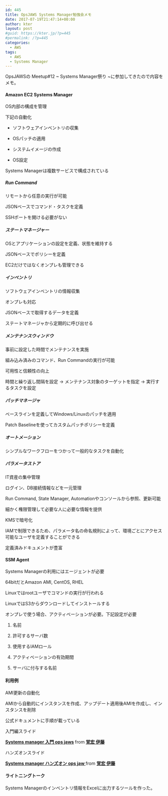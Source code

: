 ```yaml
---
id: 445
title: OpsJAWS Systems Manager勉強会メモ
date: 2017-07-19T21:47:14+00:00
author: kter
layout: post
#guid: https://kter.jp/?p=445
#permalink: /?p=445
categories:
  - AWS
tags:
  - AWS
  - Systems Manager
---
```

OpsJAWSの Meetup#12 ~ Systems Manager祭り ~に参加してきたので内容をメモ。

#### Amazon EC2 Systems Manager

OS内部の構成を管理

下記の自動化

* ソフトウェアインベントリの収集

* OSパッチの適用

* システムイメージの作成

* OS設定

Systems Managerは複数サービスで構成されている

##### Run Command

リモートから任意の実行が可能

JSONベースでコマンド・タスクを定義

SSHポートを開ける必要がない

##### ステートマネージャー

OSとアプリケーションの設定を定義、状態を維持する

JSONベースでポリシーを定義

EC2だけではなくオンプレも管理できる

##### インベントリ

ソフトウェアインベントリの情報収集

オンプレも対応

JSONベースで取得するデータを定義

ステートマネージャから定期的に呼び出せる

##### メンテナンスウィンドウ

事前に設定した時間でメンテナンスを実施

組み込み済みのコマンド、Run Commandの実行が可能

可用性と信頼性の向上

時間と繰り返し間隔を設定 -> メンテナンス対象のターゲットを指定 -> 実行するタスクを設定

##### パッチマネージャ

ベースラインを定義してWindows/Linuxのパッチを適用

Patch Baselineを使ってカスタムパッチポリシーを定義

##### オートメーション

シンプルなワークフローをつかって一般的なタスクを自動化

##### パラメータストア

IT資産の集中管理

ログイン、DB接続情報などを一元管理

Run Command, State Manager, Automationやコンソールから参照、更新可能

細かく権限管理して必要な人に必要な情報を提供

KMSで暗号化

IAMで制限できるため、パラメータ名の命名規則によって、環境ごとにアクセス可能なユーザを定義することができる

定義済みドキュメントが豊富

#### SSM Agent

Systems Managerの利用にはエージェントが必要

64bitだとAmazon AMI, CentOS, RHEL

Linuxではrootユーザでコマンドの実行が行われる

LinuxではS3からダウンロードしてインストールする
  
オンプレで使う場合、アクティベーションが必要。下記設定が必要

1. 名前

2. 許可するサーバ数

3. 使用するIAMロール

4. アクティベーションの有効期間

5. サーバに付与する名前

#### 利用例

AMI更新の自動化

AMIから自動的にインスタンスを作成、アップデート適用後AMIを作成し、インスタンスを削除

公式ドキュメントに手順が載っている

入門編スライド



<div style="margin-bottom:5px">
  <strong> <a href="https://www.slideshare.net/qryuu/systems-manager-ops-jaws" title="Systems manager 入門 ops jaws" target="_blank">Systems manager 入門 ops jaws</a> </strong> from <strong><a target="_blank" href="https://www.slideshare.net/qryuu">覚宏 伊藤</a></strong>
</div>

ハンズオンスライド



<div style="margin-bottom:5px">
  <strong> <a href="https://www.slideshare.net/qryuu/systems-manager-ops-jaw" title="Systems manager ハンズオン ops jaw " target="_blank">Systems manager ハンズオン ops jaw </a> </strong> from <strong><a target="_blank" href="https://www.slideshare.net/qryuu">覚宏 伊藤</a></strong>
</div>

#### ライトニングトーク

Systems Managerのインベントリ情報をExcelに出力するツールを作った。